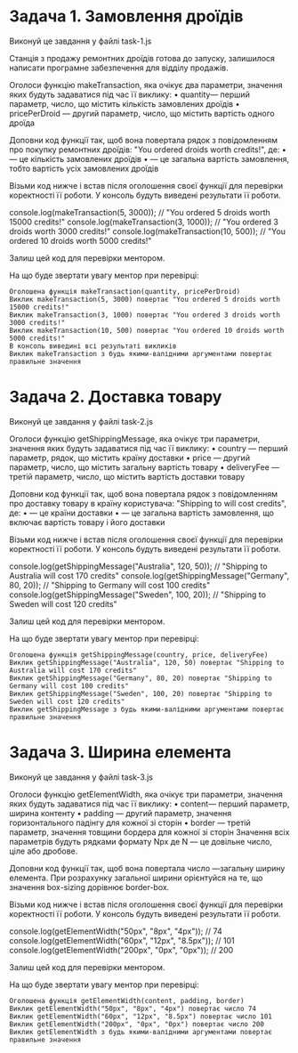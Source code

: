 # Задача 1. Замовлення дроїдів

Виконуй це завдання у файлі task-1.js

Станція з продажу ремонтних дроїдів готова до запуску, залишилося написати програмне забезпечення
для відділу продажів.

Оголоси функцію makeTransaction, яка очікує два параметри, значення яких будуть задаватися під час
її виклику: • quantity— перший параметр, число, що містить кількість замовлених дроїдів •
pricePerDroid — другий параметр, число, що містить вартість одного дроїда

Доповни код функції так, щоб вона повертала рядок з повідомленням про покупку ремонтних дроїдів:
"You ordered <quantity> droids worth <totalPrice> credits!", де: • <quantity> — це кількість
замовлених дроїдів • <totalPrice> — це загальна вартість замовлення, тобто вартість усіх замовлених
дроїдів

Візьми код нижче і встав після оголошення своєї функції для перевірки коректності її роботи. У
консоль будуть виведені результати її роботи.

console.log(makeTransaction(5, 3000)); // "You ordered 5 droids worth 15000 credits!"
console.log(makeTransaction(3, 1000)); // "You ordered 3 droids worth 3000 credits!"
console.log(makeTransaction(10, 500)); // "You ordered 10 droids worth 5000 credits!"

Залиш цей код для перевірки ментором.

На що буде звертати увагу ментор при перевірці:

    Оголошена функція makeTransaction(quantity, pricePerDroid)
    Виклик makeTransaction(5, 3000) повертає "You ordered 5 droids worth 15000 credits!"
    Виклик makeTransaction(3, 1000) повертає "You ordered 3 droids worth 3000 credits!"
    Виклик makeTransaction(10, 500) повертає "You ordered 10 droids worth 5000 credits!"
    В консоль виведині всі результаті викликів
    Виклик makeTransaction з будь якими-валідними аргументами повертає правильне значення

# Задача 2. Доставка товару

Виконуй це завдання у файлі task-2.js

Оголоси функцію getShippingMessage, яка очікує три параметри, значення яких будуть задаватися під
час її виклику: • country — перший параметр, рядок, що містить країну доставки • price — другий
параметр, число, що містить загальну вартість товару • deliveryFee — третій параметр, число, що
містить вартість доставки товару

Доповни код функції так, щоб вона повертала рядок з повідомленням про доставку товару в країну
користувача: "Shipping to <country> will cost <totalPrice> credits", де: • <country> — це країни
доставки • <totalPrice> — це загальна вартість замовлення, що включає вартість товару і його
доставки

Візьми код нижче і встав після оголошення своєї функції для перевірки коректності її роботи. У
консоль будуть виведені результати її роботи.

console.log(getShippingMessage("Australia", 120, 50)); // "Shipping to Australia will cost 170
credits" console.log(getShippingMessage("Germany", 80, 20)); // "Shipping to Germany will cost 100
credits" console.log(getShippingMessage("Sweden", 100, 20)); // "Shipping to Sweden will cost 120
credits"

Залиш цей код для перевірки ментором.

На що буде звертати увагу ментор при перевірці:

    Оголошена функція getShippingMessage(country, price, deliveryFee)
    Виклик getShippingMessage("Australia", 120, 50) повертає "Shipping to Australia will cost 170 credits"
    Виклик getShippingMessage("Germany", 80, 20) повертає "Shipping to Germany will cost 100 credits"
    Виклик getShippingMessage("Sweden", 100, 20) повертає "Shipping to Sweden will cost 120 credits"
    Виклик getShippingMessage з будь якими-валідними аргументами повертає правильне значення

# Задача 3. Ширина елемента

Виконуй це завдання у файлі task-3.js

Оголоси функцію getElementWidth, яка очікує три параметри, значення яких будуть задаватися під час
її виклику: • content— перший параметр, ширина контенту • padding — другий параметр, значення
горизонтального падінгу для кожної зі сторін • border — третій параметр, значення товщини бордера
для кожної зі сторін Значення всіх параметрів будуть рядками формату Npx де N — це довільне число,
ціле або дробове.

Доповни код функції так, щоб вона повертала число —загальну ширину елемента. При розрахунку
загальної ширини орієнтуйся на те, що значення box-sizing дорівнює border-box.

Візьми код нижче і встав після оголошення своєї функції для перевірки коректності її роботи. У
консоль будуть виведені результати її роботи.

console.log(getElementWidth("50px", "8px", "4px")); // 74 console.log(getElementWidth("60px",
"12px", "8.5px")); // 101 console.log(getElementWidth("200px", "0px", "0px")); // 200

Залиш цей код для перевірки ментором.

На що буде звертати увагу ментор при перевірці:

    Оголошена функція getElementWidth(content, padding, border)
    Виклик getElementWidth("50px", "8px", "4px") повертає число 74
    Виклик getElementWidth("60px", "12px", "8.5px") повертає число 101
    Виклик getElementWidth("200px", "0px", "0px") повертає число 200
    Виклик getElementWidth з будь якими-валідними аргументами повертає правильне значення

